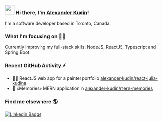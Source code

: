 ### <img src="https://media.giphy.com/media/hvRJCLFzcasrR4ia7z/giphy.gif" width="30px"> Hi there, I'm [Alexander Kudin](http://alexanderkudin.ru)!

I'm a software developer based in Toronto, Canada.

### What I'm focusing on 👨‍💻

Currently improving my full-stack skills: NodeJS, ReactJS, Typescript and Spring Boot.<br />

### Recent GitHub Activity ⚡
<!-- POST-LIST:START -->
- 🧑‍🎨 ReactJS web app for a painter portfolio [alexander-kudin/react-julia-kudina](https://github.com/alexander-kudin/react-julia-kudina)
- 💭 «Memories» MERN application in [alexander-kudin/mern-memories](https://github.com/alexander-kudin/mern-memories)
<!-- POST-LIST:END -->

### Find me elsewhere 🌎

[![Linkedin Badge](https://img.shields.io/badge/-LinkedIn-blue?style=flat-square&logo=Linkedin&logoColor=white&link=https://www.linkedin.com/in/alexanderkudin/)](https://www.linkedin.com/in/alexanderkudin/)

[linkedin]: https://www.linkedin.com/in/alexanderkudin/
